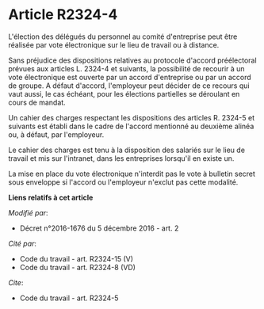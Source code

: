# Article R2324-4

L'élection des délégués du personnel au comité d'entreprise peut être réalisée par vote électronique sur le lieu de travail
ou à distance. 

Sans préjudice des dispositions relatives au protocole d'accord préélectoral prévues aux articles L. 2324-4 et suivants, la
possibilité de recourir à un vote électronique est ouverte par un accord d'entreprise ou par un accord de groupe. A défaut
d'accord, l'employeur peut décider de ce recours qui vaut aussi, le cas échéant, pour les élections partielles se déroulant
en cours de mandat.

Un cahier des charges respectant les dispositions des articles R. 2324-5 et suivants est établi dans le cadre de l'accord
mentionné au deuxième alinéa ou, à défaut, par l'employeur.

Le cahier des charges est tenu à la disposition des salariés sur le lieu de travail et mis sur l'intranet, dans les
entreprises lorsqu'il en existe un. 

La mise en place du vote électronique n'interdit pas le vote à bulletin secret sous enveloppe si l'accord ou l'employeur
n'exclut pas cette modalité.

**Liens relatifs à cet article**

_Modifié par_:

  - Décret n°2016-1676 du 5 décembre 2016 - art. 2

_Cité par_:

  - Code du travail - art. R2324-15 (V)
  - Code du travail - art. R2324-8 (VD)

_Cite_:

  - Code du travail - art. R2324-5
